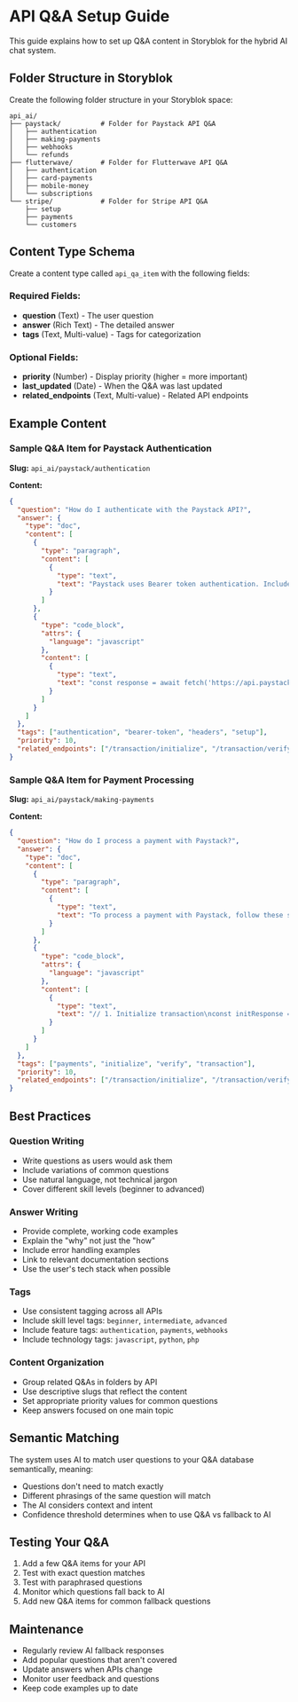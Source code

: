 # API Q&A Setup Guide

This guide explains how to set up Q&A content in Storyblok for the hybrid AI chat system.

## Folder Structure in Storyblok

Create the following folder structure in your Storyblok space:

```
api_ai/
├── paystack/          # Folder for Paystack API Q&A
│   ├── authentication
│   ├── making-payments
│   ├── webhooks
│   └── refunds
├── flutterwave/       # Folder for Flutterwave API Q&A  
│   ├── authentication
│   ├── card-payments
│   ├── mobile-money
│   └── subscriptions
└── stripe/            # Folder for Stripe API Q&A
    ├── setup
    ├── payments
    └── customers
```

## Content Type Schema

Create a content type called `api_qa_item` with the following fields:

### Required Fields:
- **question** (Text) - The user question
- **answer** (Rich Text) - The detailed answer
- **tags** (Text, Multi-value) - Tags for categorization

### Optional Fields:
- **priority** (Number) - Display priority (higher = more important)
- **last_updated** (Date) - When the Q&A was last updated
- **related_endpoints** (Text, Multi-value) - Related API endpoints

## Example Content

### Sample Q&A Item for Paystack Authentication

**Slug:** `api_ai/paystack/authentication`

**Content:**
```json
{
  "question": "How do I authenticate with the Paystack API?",
  "answer": {
    "type": "doc",
    "content": [
      {
        "type": "paragraph",
        "content": [
          {
            "type": "text",
            "text": "Paystack uses Bearer token authentication. Include your secret key in the Authorization header:"
          }
        ]
      },
      {
        "type": "code_block",
        "attrs": {
          "language": "javascript"
        },
        "content": [
          {
            "type": "text",
            "text": "const response = await fetch('https://api.paystack.co/transaction/initialize', {\n  method: 'POST',\n  headers: {\n    'Authorization': `Bearer ${process.env.PAYSTACK_SECRET_KEY}`,\n    'Content-Type': 'application/json'\n  },\n  body: JSON.stringify({\n    email: 'customer@email.com',\n    amount: 20000 // amount in kobo\n  })\n});"
          }
        ]
      }
    ]
  },
  "tags": ["authentication", "bearer-token", "headers", "setup"],
  "priority": 10,
  "related_endpoints": ["/transaction/initialize", "/transaction/verify"]
}
```

### Sample Q&A Item for Payment Processing

**Slug:** `api_ai/paystack/making-payments`

**Content:**
```json
{
  "question": "How do I process a payment with Paystack?",
  "answer": {
    "type": "doc", 
    "content": [
      {
        "type": "paragraph",
        "content": [
          {
            "type": "text",
            "text": "To process a payment with Paystack, follow these steps:\n\n1. **Initialize the transaction** on your server\n2. **Redirect user** to Paystack payment page\n3. **Verify the transaction** after payment\n\nHere's a complete example:"
          }
        ]
      },
      {
        "type": "code_block",
        "attrs": {
          "language": "javascript"
        },
        "content": [
          {
            "type": "text",
            "text": "// 1. Initialize transaction\nconst initResponse = await fetch('https://api.paystack.co/transaction/initialize', {\n  method: 'POST',\n  headers: {\n    'Authorization': `Bearer ${PAYSTACK_SECRET_KEY}`,\n    'Content-Type': 'application/json'\n  },\n  body: JSON.stringify({\n    email: 'customer@email.com',\n    amount: 20000, // ₦200 in kobo\n    currency: 'NGN',\n    callback_url: 'https://yoursite.com/verify-payment'\n  })\n});\n\nconst { data } = await initResponse.json();\n\n// 2. Redirect user to payment page\nwindow.location.href = data.authorization_url;\n\n// 3. Verify transaction (on callback)\nconst verifyResponse = await fetch(`https://api.paystack.co/transaction/verify/${reference}`, {\n  headers: {\n    'Authorization': `Bearer ${PAYSTACK_SECRET_KEY}`\n  }\n});"
          }
        ]
      }
    ]
  },
  "tags": ["payments", "initialize", "verify", "transaction"],
  "priority": 10,
  "related_endpoints": ["/transaction/initialize", "/transaction/verify"]
}
```

## Best Practices

### Question Writing
- Write questions as users would ask them
- Include variations of common questions
- Use natural language, not technical jargon
- Cover different skill levels (beginner to advanced)

### Answer Writing  
- Provide complete, working code examples
- Explain the "why" not just the "how"
- Include error handling examples
- Link to relevant documentation sections
- Use the user's tech stack when possible

### Tags
- Use consistent tagging across all APIs
- Include skill level tags: `beginner`, `intermediate`, `advanced`
- Include feature tags: `authentication`, `payments`, `webhooks`
- Include technology tags: `javascript`, `python`, `php`

### Content Organization
- Group related Q&As in folders by API
- Use descriptive slugs that reflect the content
- Set appropriate priority values for common questions
- Keep answers focused on one main topic

## Semantic Matching

The system uses AI to match user questions to your Q&A database semantically, meaning:
- Questions don't need to match exactly
- Different phrasings of the same question will match
- The AI considers context and intent
- Confidence threshold determines when to use Q&A vs fallback to AI

## Testing Your Q&A

1. Add a few Q&A items for your API
2. Test with exact question matches
3. Test with paraphrased questions  
4. Monitor which questions fall back to AI
5. Add new Q&A items for common fallback questions

## Maintenance

- Regularly review AI fallback responses
- Add popular questions that aren't covered
- Update answers when APIs change
- Monitor user feedback and questions
- Keep code examples up to date